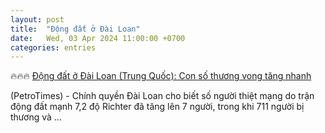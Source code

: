 ```yaml
---
layout: post
title:  "Động đất ở Đài Loan"
date:   Wed, 03 Apr 2024 11:00:00 +0700
categories: entries
---
```

🔥🔥🔥 [Động đất ở Đài Loan (Trung Quốc): Con số thương vong tăng nhanh](https://nangluongquocte.petrotimes.vn/dong-dat-o-dai-loan-trung-quoc-con-so-thuong-vong-tang-nhanh-708655.html)

(PetroTimes) - Chính quyền Đài Loan cho biết số người thiệt mạng do trận động đất mạnh 7,2 độ Richter đã tăng lên 7 người, trong khi 711 người bị thương và&nbsp;...

